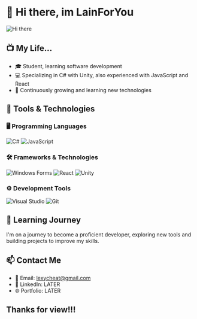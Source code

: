 # 👋 Hi there, im LainForYou

![Hi there](https://tenor.com/view/lain-lain-ps1-gif-16970614288742356917)

## 📺 My Life...

- 🎓 Student, learning software development
- 💻 Specializing in C# with Unity, also experienced with JavaScript and React
- 🌱 Continuously growing and learning new technologies

## 🔧 Tools & Technologies

### 🖥️ Programming Languages
![C#](https://img.shields.io/badge/-C%23-239120?style=flat-square&logo=csharp&logoColor=white)
![JavaScript](https://img.shields.io/badge/-JavaScript-F7DF1E?style=flat-square&logo=javascript&logoColor=black)

### 🛠️ Frameworks & Technologies
![Windows Forms](https://img.shields.io/badge/-Windows%20Forms-0078D6?style=flat-square&logo=windows&logoColor=white)
![React](https://img.shields.io/badge/-React-61DAFB?style=flat-square&logo=react&logoColor=black)
![Unity](https://img.shields.io/badge/-Unity-000000?style=flat-square&logo=unity&logoColor=white)

### ⚙️ Development Tools
![Visual Studio](https://img.shields.io/badge/-Visual%20Studio-5C2D91?style=flat-square&logo=visualstudio&logoColor=white)
![Git](https://img.shields.io/badge/-Git-F05032?style=flat-square&logo=git&logoColor=white)

## 🌱 Learning Journey

I'm on a journey to become a proficient developer, exploring new tools and building projects to improve my skills. 

## 📫 Contact Me

- 📧 Email: lexycheat@gmail.com
- 💼 LinkedIn: LATER
- 🌐 Portfolio: LATER

## Thanks for view!!!

